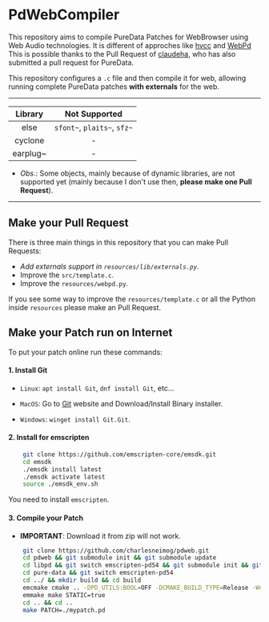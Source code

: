 # PdWebCompiler

This repository aims to compile PureData Patches for WebBrowser using Web Audio technologies. It is different of approches like [hvcc](https://github.com/Wasted-Audio/hvcc) and [WebPd](https://github.com/sebpiq/WebPd) This is possible thanks to the Pull Request of [claudeha](https://github.com/claudeha/pure-data/tree/emscripten), who has also submitted a pull request for PureData. 

This repository configures a `.c` file and then compile it for web, allowing running complete PureData patches **with externals** for the web. 

-------------------

| Library   |          Not Supported       |  
|:---------:|:----------------------------:|
| else      |  `sfont~`, `plaits~`, `sfz~` | 
| cyclone   |               -              | 
| earplug~  |               -              | 


* *Obs*.: Some objects, mainly because of dynamic libraries, are not supported yet (mainly because I don't use then, **please make one Pull Request**).

------------------

## Make your Pull Request

There is three main things in this repository that you can make Pull Requests:

* *Add externals support in `resources/lib/externals.py`*.
* Improve the `src/template.c`.
* Improve the `resources/webpd.py`.

If you see some way to improve the `resources/template.c` or all the Python inside `resources` please make an Pull Request.

 
## Make your Patch run on Internet

To put your patch online run these commands:

#### 1. Install Git

* `Linux`: `apt install Git`, `dnf install Git`, etc...

* `MacOS`: Go to [Git](https://git-scm.com/download/mac) website and Download/Install Binary installer.

* `Windows`: `winget install Git.Git`.


#### 2. Install for emscripten

``` bash
    git clone https://github.com/emscripten-core/emsdk.git
    cd emsdk
    ./emsdk install latest
    ./emsdk activate latest
    source ./emsdk_env.sh

```

You need to install `emscripten`. 

#### 3. Compile your Patch

* **IMPORTANT**: Download it from zip will not work.


``` bash
    git clone https://github.com/charlesneimog/pdweb.git
    cd pdweb && git submodule init && git submodule update
    cd libpd && git switch emscripten-pd54 && git submodule init && git submodule update
    cd pure-data && git switch emscripten-pd54
    cd ../ && mkdir build && cd build
    emcmake cmake .. -DPD_UTILS:BOOL=OFF -DCMAKE_BUILD_TYPE=Release -Wno-dev
    emmake make STATIC=true
    cd .. && cd ..
    make PATCH=./mypatch.pd 
```

